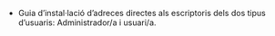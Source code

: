 - Guia d’instal·lació d’adreces directes als escriptoris dels dos
tipus d’usuaris: Administrador/a i usuari/a.
